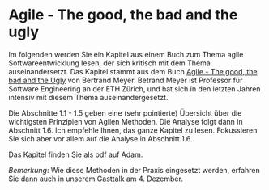 # Agile - The good, the bad and  the ugly

Im folgenden werden Sie ein Kapitel aus einem Buch zum Thema agile Softwareentwicklung lesen, der sich kritisch mit dem Thema auseinandersetzt. 
Das Kapitel stammt aus dem  Buch [Agile - The good, the bad and the Ugly](https://www.amazon.com/Agile-Good-Hype-Bertrand-Meyer/dp/3319051547) von Bertrand Meyer. Betrand Meyer ist Professor für Software Engineering an der ETH Zürich, und hat sich in den letzten Jahren intensiv mit diesem Thema auseinandergesetzt. 

Die Abschnitte 1.1 - 1.5 geben eine (sehr pointierte) Übersicht über die wichtigsten Prinzipien von Agilen Methoden. Die Analyse folgt dann in Abschnitt 1.6.
Ich empfehle Ihnen, das ganze Kapitel zu lesen. Fokussieren Sie sich aber vor allem auf die Analyse in Abschnitt 1.6. 

Das Kapitel finden Sie als pdf auf [Adam](https://adam.unibas.ch/goto_adam_file_840445_download.html).

*Bemerkung*: Wie diese Methoden in der Praxis eingesetzt werden, erfahren Sie dann auch in unserem Gasttalk am 4. Dezember.